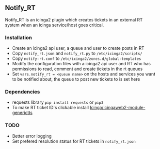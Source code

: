 ## Notify_RT

Notify_RT is an icinga2 plugin which creates tickets in an external RT system when an icinga service/host goes critical.

### Installation
 - Create an icinga2 api user, a queue and user to create posts in RT
 - Copy `notify_rt.json` and `notify_rt.py` to `/etc/icinga2/scripts/`
 - Copy `notify-rt.conf` to `/etc/icinga2/zones.d/global-templates`
 - Modify the configuration files with a icinga2 api user and RT who has permissions to read, comment and create tickets in the rt queues
 - Set `vars.notify_rt = <queue name>` on the hosts and services you want to be notified about, the queue to post new tickets to is set here

### Dependencies
 - requests library `pip install requests` or `pip3`
 - To make RT ticket ID's clickable install [Icinga/icingaweb2-module-generictts](https://github.com/Icinga/icingaweb2-module-generictts)

### TODO
 - Better error logging
 - Set prefered resolution status for RT tickets in `notify_rt.json`
